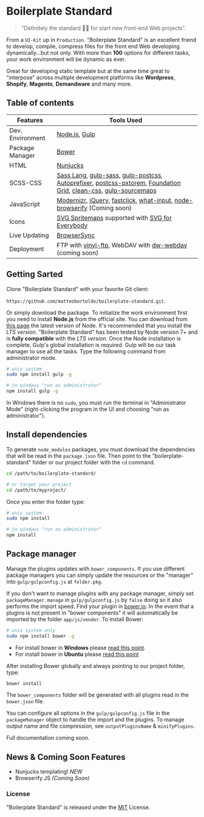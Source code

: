 # Boilerplate Standard

> "Definitely the standard 👌🏽 for start new front-end Web projects".

From a `UI-Kit` up in `Production`. "Boilerplate Standard" is an excellent friend to develop, compile, compress files for the front end Web developing dynamically...but not only. With more than **100** options for different tasks, your work environment will be dynamic as ever.

Great for developing static template but at the same time great to "interpose" across multiple development platforms like **Wordpress**, **Shopify**, **Magento**, **Demandware** and many more.

## Table of contents

Features | Tools Used
------ | -----
Dev. Environment|[Node.js](https://nodejs.org/), [Gulp](http://gulpjs.com)
Package Manager|[Bower](https://bower.io)
HTML|[Nunjucks](https://mozilla.github.io/nunjucks/)
SCSS-CSS|[Sass Lang](http://sass-lang.com/), [gulp-sass](https://github.com/dlmanning/gulp-sass), [gulp-postcss](https://github.com/postcss/gulp-postcss), [Autoprefixer](https://github.com/postcss/autoprefixer), [postcss-pxtorem](https://github.com/cuth/postcss-pxtorem), [Foundation Grid](http://foundation.zurb.com/sites/docs/grid.html), [clean-css](https://github.com/jakubpawlowicz/clean-css), [gulp-sourcemaps](https://github.com/gulp-sourcemaps/gulp-sourcemaps)
JavaScript|[Modernizr](https://modernizr.com), [jQuery](http://jquery.com), [fastclick](https://github.com/ftlabs/fastclick), [what-input](https://github.com/ten1seven/what-input), [node-browserify](https://github.com/substack/node-browserify) (Coming soon)
Icons|[SVG Spritemaps](https://github.com/jkphl/gulp-svg-sprite) supported with [SVG for Everybody](https://github.com/jonathantneal/svg4everybody)
Live Updating|[BrowserSync](http://www.browsersync.io/)
Deployment|FTP with [vinyl-ftp](https://github.com/morris/vinyl-ftp), WebDAV with [dw-webdav](https://www.npmjs.com/package/dwdav) (coming soon)

## Getting Sarted

Clone "Boilerplate Standard" with your favorite Git client:

`https://github.com/matteobertoldo/boilerplate-standard.git`.

Or simply download the package.
To initialize the work environment first you need to install **Node.js** from the official site.
You can download from [this page](https://nodejs.org/en/download/) the latest version of Node.
It's recommended that you install the *LTS version*. "Boilerplate Standard" has been tested by Node version 7+ and is **fully compatible** with the *LTS version*.
Once the Node installation is complete, Gulp's global installation is required. Gulp will be our task manager to use all the tasks.
Type the following command from administrator mode.

```bash
# unix system
sudo npm install gulp -g

# in windows "run as administrator"
npm install gulp -g
```

In Windows there is no `sudo`, you must run the terminal in "Administrator Mode" (right-clicking the program in the UI and choosing "run as administrator").

## Install dependencies

To generate `node_modules` packages, you must download the dependencies that will be read in the `package.json` file.
Then point to the "boilerplate-standard" folder or our project folder with the `cd` command.

```bash
cd /path/to/boilerplate-standard/

# or target your project
cd /path/to/myproject/
```

Once you enter the folder type:
```bash
# unix system
sudo npm install

# in windows "run as administrator"
npm install
```

## Package manager

Manage the plugins updates with `bower_components`. If you use different package managers you can simply update the resources or the "manager" into `gulp/gulpconfig.js` at `folder.pkg`.

If you don't want to manage plugins with any package manager, simply set `packageManager.manage` in `gulp/gulpconfig.js` by `false` doing so it also performs the import speed. Find your plugin in [bower.io](https://bower.io/search/). In the event that a plugins is not present in "bower components" it will automatically be imported by the folder `app/js/vendor`.
To install Bower:

```bash
# unix system only
sudo npm install bower -g
```

-   For install bower in **Windows** please [read this point](https://github.com/bower/bower#windows-users).
-   For install bower in **Ubuntu** please [read this point](https://github.com/bower/bower#ubuntu-users)

After installing Bower globally and always pointing to our project folder, type:

```bash
bower install
```

The `bower_components` folder will be generated with all plugins read in the `bower.json` file.

You can configure all options in the `gulp/gulpconfig.js` file in the `packageManager` object to handle the import and the plugins. To manage output name and file compression, see `outputPluginsName` & `minifyPlugins`.

Full documentation coming soon.

## News & Coming Soon Features

-   Nunjucks templating! *NEW*
-   Browserify JS *(Coming Soon)*

### License

"Boilerplate Standard" is released under the [MIT](https://opensource.org/licenses/MIT) License.
